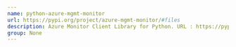```yaml
---
name: python-azure-mgmt-monitor
url: https://pypi.org/project/azure-mgmt-monitor/#files
description: Azure Monitor Client Library for Python. URL : https://pypi.org/project/azure-mgmt-monitor/#files Groups : None
group: None
---
```

